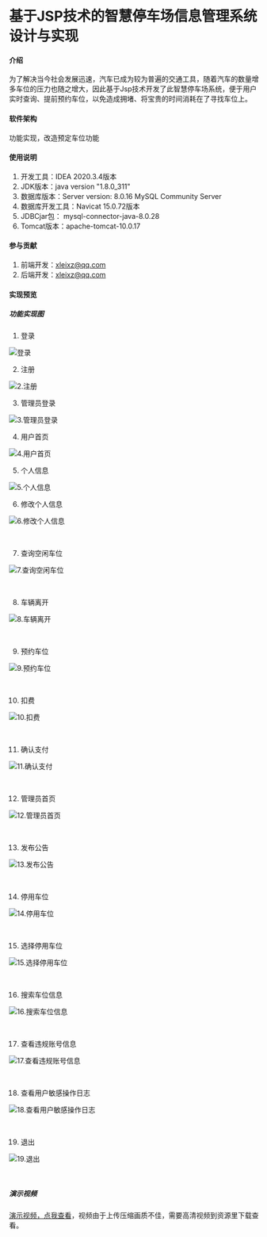 <!--
 * @Description: 
 * @Author: 小雷学长
 * @Date: 2022-04-01 18:32:11
 * @LastEditTime: 2022-04-01 18:34:33
 * @LastEditors: 小雷学长
-->
# 基于JSP技术的智慧停车场信息管理系统设计与实现

#### 介绍
为了解决当今社会发展迅速，汽车已成为较为普遍的交通工具，随着汽车的数量增多车位的压力也随之增大，因此基于Jsp技术开发了此智慧停车场系统，便于用户实时查询、提前预约车位，以免造成拥堵、将宝贵的时间消耗在了寻找车位上。

#### 软件架构
功能实现，改造预定车位功能

#### 使用说明

1.  开发工具：IDEA 2020.3.4版本
2.  JDK版本：java version "1.8.0_311"
3.  数据库版本：Server version: 8.0.16 MySQL Community Server
4.  数据库开发工具：Navicat 15.0.72版本
5.  JDBCjar包： mysql-connector-java-8.0.28
6.  Tomcat版本：apache-tomcat-10.0.17

#### 参与贡献

1.  前端开发：xleixz@qq.com
2.  后端开发：xleixz@qq.com

#### 实现预览

##### 功能实现图

1. 登录

![登录](https://xleixz.oss-cn-nanjing.aliyuncs.com/typora-img/1.登录.png)

2. 注册

![2.注册](https://xleixz.oss-cn-nanjing.aliyuncs.com/typora-img/2.注册.png)

3. 管理员登录

![3.管理员登录](https://xleixz.oss-cn-nanjing.aliyuncs.com/typora-img/3.管理员登录.png)

4. 用户首页

![4.用户首页](https://xleixz.oss-cn-nanjing.aliyuncs.com/typora-img/4.用户首页.png)

5. 个人信息

![5.个人信息](https://xleixz.oss-cn-nanjing.aliyuncs.com/typora-img/5.个人信息.png)	

6. 修改个人信息

![6.修改个人信息](https://xleixz.oss-cn-nanjing.aliyuncs.com/typora-img/6.修改个人信息.png)

​	

7. 查询空闲车位

![7.查询空闲车位](https://xleixz.oss-cn-nanjing.aliyuncs.com/typora-img/7.查询空闲车位.png)

​	

8. 车辆离开

![8.车辆离开](https://xleixz.oss-cn-nanjing.aliyuncs.com/typora-img/8.车辆离开.png)

​	

9. 预约车位

![9.预约车位](https://xleixz.oss-cn-nanjing.aliyuncs.com/typora-img/9.预约车位.png)

​	

10. 扣费

![10.扣费](https://xleixz.oss-cn-nanjing.aliyuncs.com/typora-img/10.扣费.png)

​	

11. 确认支付

![11.确认支付](https://xleixz.oss-cn-nanjing.aliyuncs.com/typora-img/11.确认支付.png)

​	

12. 管理员首页

![12.管理员首页](https://xleixz.oss-cn-nanjing.aliyuncs.com/typora-img/12.管理员首页.png)

​	

13. 发布公告

![13.发布公告](https://xleixz.oss-cn-nanjing.aliyuncs.com/typora-img/13.发布公告.png)

​	

14. 停用车位

![14.停用车位](https://xleixz.oss-cn-nanjing.aliyuncs.com/typora-img/14.停用车位.png)

​	

15. 选择停用车位

![15.选择停用车位](https://xleixz.oss-cn-nanjing.aliyuncs.com/typora-img/15.选择停用车位.png)

​	

16. 搜索车位信息

![16.搜索车位信息](https://xleixz.oss-cn-nanjing.aliyuncs.com/typora-img/16.搜索车位信息.png)

​	

17. 查看违规账号信息

![17.查看违规账号信息](https://xleixz.oss-cn-nanjing.aliyuncs.com/typora-img/17.查看违规账号信息.png)

​	

18. 查看用户敏感操作日志

![18.查看用户敏感操作日志](https://xleixz.oss-cn-nanjing.aliyuncs.com/typora-img/18.查看用户敏感操作日志.png)

​	

19. 退出

![19.退出](https://xleixz.oss-cn-nanjing.aliyuncs.com/typora-img/19.退出.png)

​	

##### 演示视频

[演示视频，点我查看](https://live.csdn.net/v/208514 "演示视频，点我查看")，视频由于上传压缩画质不佳，需要高清视频到资源里下载查看。
